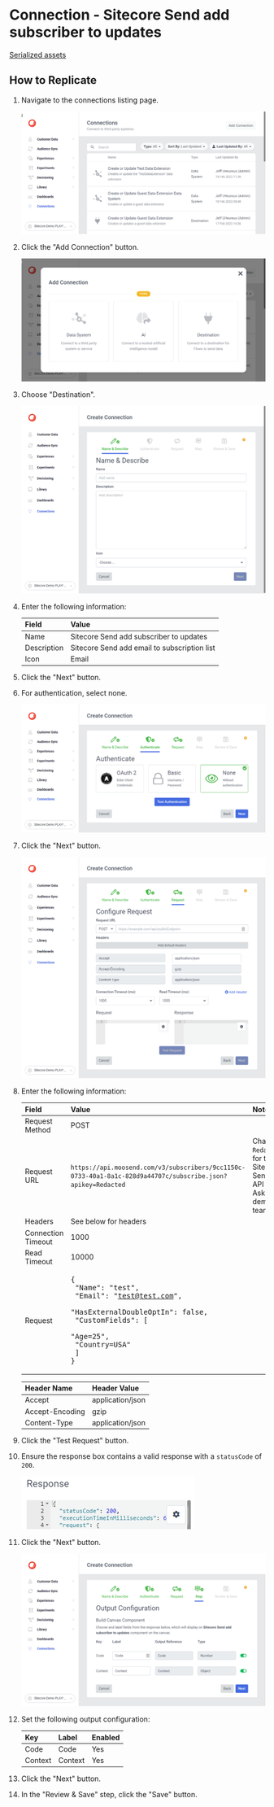 # Connection - Sitecore Send add subscriber to updates

[Serialized assets](/demo/experience/personalize/connections/Sitecore%20Send%20add%20subscriber%20to%20updates)

## How to Replicate

1. Navigate to the connections listing page.

   ![Connections listing page](..\Connections-listing-page.png)

2. Click the "Add Connection" button.

   ![Add Connection](..\Add-connection.png)

3. Choose "Destination".

   ![Name and Describe](..\Name-describe.png)

4. Enter the following information:

   |Field|Value|
   |-|-|
   |Name|Sitecore Send add subscriber to updates|
   |Description|Sitecore Send add email to subscription list|
   |Icon|Email|

5. Click the "Next" button.
6. For authentication, select none.

   ![None Authentication](..\None-authentication.png)

7. Click the "Next" button.

   ![Request](..\Post-request.png)

8. Enter the following information:

   |Field|Value|Note|
   |-|-|-|
   |Request Method|POST||
   |Request URL|`https://api.moosend.com/v3/subscribers/9cc1150c-0733-40a1-8a1c-828d9a44707c/subscribe.json?apikey=Redacted`|Change `Redacted` for the Sitecore Send API key. Ask the demo team.|
   |Headers|See below for headers||
   |Connection Timeout|1000||
   |Read Timeout|10000||
   |Request|<pre>{<br/>  \"Name\": \"test\",<br/>  \"Email\": \"test@test.com\",<br/>  \"HasExternalDoubleOptIn\": false,<br/>  \"CustomFields\": [<br/>    \"Age=25\",<br/>    \"Country=USA\"<br/>  ]<br/>}</pre>||

   |Header Name|Header Value|
   |-|-|
   |Accept|application/json|
   |Accept-Encoding|gzip|
   |Content-Type|application/json|

9. Click the "Test Request" button.
10. Ensure the response box contains a valid response with a `statusCode` of `200`.

    ![Response](Response.png)

11. Click the "Next" button.

    ![Map](Map.png)

12. Set the following output configuration:

    |Key|Label|Enabled|
    |-|-|-|
    |Code|Code|Yes|
    |Context|Context|Yes|

13. Click the "Next" button.
14. In the "Review & Save" step, click the "Save" button.
